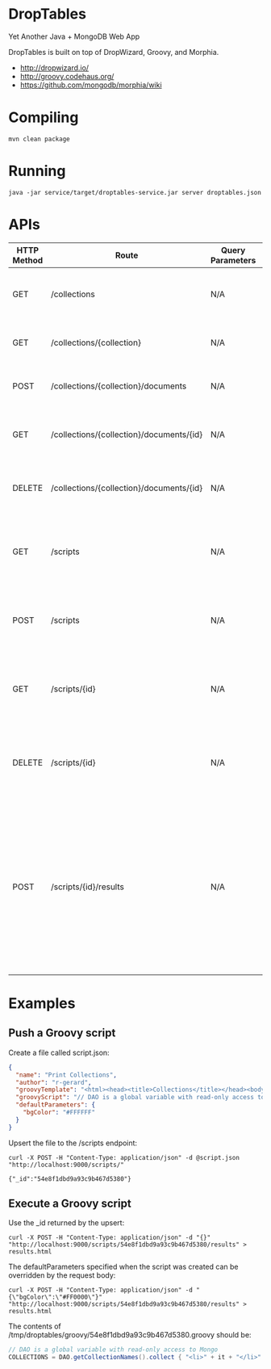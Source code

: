 # DropTables

Yet Another Java + MongoDB Web App

DropTables is built on top of DropWizard, Groovy, and Morphia.
* http://dropwizard.io/
* http://groovy.codehaus.org/
* https://github.com/mongodb/morphia/wiki

# Compiling

`mvn clean package`

# Running

`java -jar service/target/droptables-service.jar server droptables.json`

# APIs

| HTTP Method | Route | Query Parameters | Description |
| ----------- | ----- | ---------------- | ----------- |
| GET | /collections | N/A | Lists collection names in the database. |
| GET | /collections/{collection} | N/A | Lists IDs of documents in the collection. |
| POST | /collections/{collection}/documents | N/A | Upserts a document into the collection. |
| GET | /collections/{collection}/documents/{id} | N/A | Fetches the specified document from the collection. |
| DELETE | /collections/{collection}/documents/{id} | N/A | Deletes the specified document from the collection. |
| GET | /scripts | N/A | Lists the IDs of Groovy scripts in the "groovy" collection. |
| POST | /scripts | N/A | Upserts a Groovy script into the "groovy" collection. |
| GET | /scripts/{id} | N/A | Fetches the specified Groovy script from the "groovy" collection. |
| DELETE | /scripts/{id} | N/A | Deletes the specified Groovy script from the "groovy" collection. |
| POST | /scripts/{id}/results | N/A | Executes the specified Groovy script and returns the results as HTML. The request body is a JSON object of key,value pairs to use as variable bindings for the script. |

# Examples

## Push a Groovy script

Create a file called script.json:
```json
{
  "name": "Print Collections",
  "author": "r-gerard",
  "groovyTemplate": "<html><head><title>Collections</title></head><body bgcolor=\"<% print bgColor %>\"><h1>Collections</h1><ul><% print COLLECTIONS %></ul></body></html>",
  "groovyScript": "// DAO is a global variable with read-only access to Mongo\nCOLLECTIONS = DAO.getCollectionNames().collect { \"<li>\" + it + \"</li>\" }.join(\"\\n\")",
  "defaultParameters": {
    "bgColor": "#FFFFFF"
  }
}
```

Upsert the file to the /scripts endpoint:
```
curl -X POST -H "Content-Type: application/json" -d @script.json "http://localhost:9000/scripts/"

{"_id":"54e8f1dbd9a93c9b467d5380"}
```

## Execute a Groovy script

Use the _id returned by the upsert:

`curl -X POST -H "Content-Type: application/json" -d "{}" "http://localhost:9000/scripts/54e8f1dbd9a93c9b467d5380/results" > results.html`

The defaultParameters specified when the script was created can be overridden by the request body:

`curl -X POST -H "Content-Type: application/json" -d "{\"bgColor\":\"#FF0000\"}" "http://localhost:9000/scripts/54e8f1dbd9a93c9b467d5380/results" > results.html`

The contents of /tmp/droptables/groovy/54e8f1dbd9a93c9b467d5380.groovy should be:

```groovy
// DAO is a global variable with read-only access to Mongo
COLLECTIONS = DAO.getCollectionNames().collect { "<li>" + it + "</li>" }.join("\n")
```
